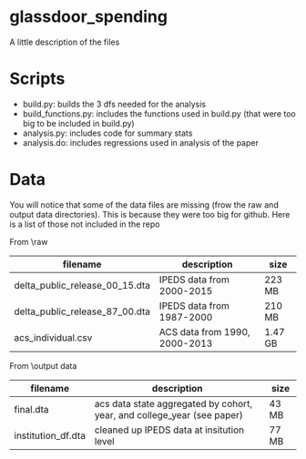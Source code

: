 # glassdoor_spending

A little description of the files

# Scripts
- build.py: builds the 3 dfs needed for the analysis
- build_functions.py: includes the functions used in build.py (that were too big to be included in build.py)
- analysis.py: includes code for summary stats
- analysis.do: includes regressions used in analysis of the paper

# Data
You will notice that some of the data files are missing (frow the raw and output data directories). This is because they were too big for github. Here is a list of those not included in the repo

From \raw

| filename                       | description                   | size    |
|--------------------------------|-------------------------------|---------|
| delta_public_release_00_15.dta | IPEDS data from 2000-2015     | 223 MB  |
| delta_public_release_87_00.dta | IPEDS data from 1987-2000     | 210 MB  |
| acs_individual.csv             | ACS data from 1990, 2000-2013 | 1.47 GB |

From \output data

| filename                       | description                   | size    |
|--------------------------------|-------------------------------|---------|
| final.dta | acs data state aggregated by cohort, year, and college_year (see paper)     | 43 MB  |
| institution_df.dta | cleaned up IPEDS data at insitution level     | 77 MB  |
